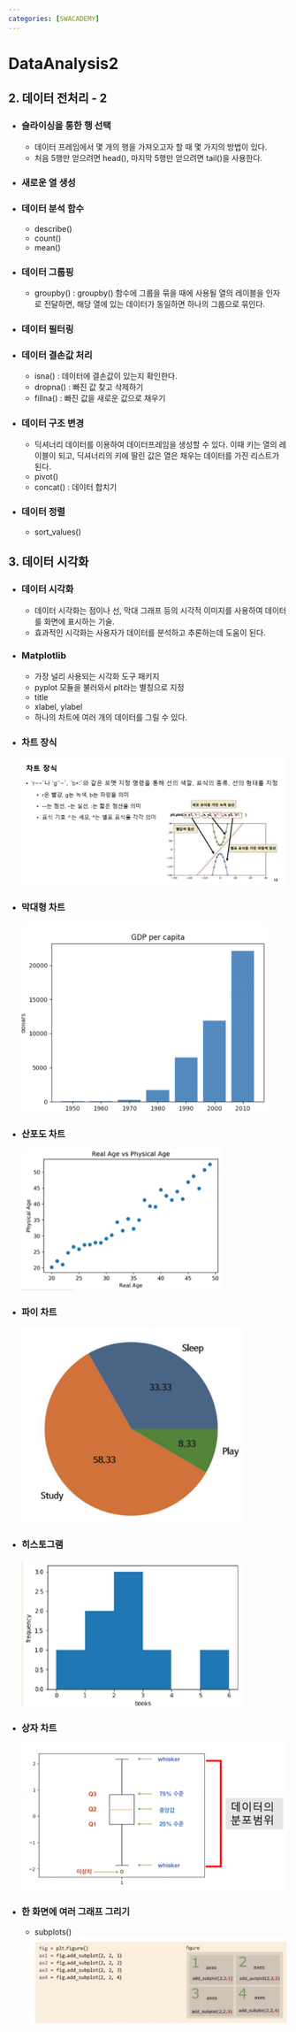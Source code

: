 ```yaml
---
categories: [SWACADEMY]
---
```


# DataAnalysis2

## 2. 데이터 전처리 - 2

- ### 슬라이싱을 통한 행 선택
  - 데이터 프레임에서 몇 개의 행을 가져오고자 할 때 몇 가지의 방법이 있다.
  - 처음 5행만 얻으려면 head(), 마지막 5행만 얻으려면 tail()을 사용한다.
- ### 새로운 열 생성
- ### 데이터 분석 함수
  - describe()
  - count()
  - mean()
- ### 데이터 그룹핑
  - groupby() : groupby() 함수에 그룹을 묶을 때에 사용될 열의 레이블을 인자로 전달하면, 해당 열에 있는 데이터가 동일하면 하나의 그룹으로 묶인다.
- ### 데이터 필터링
- ### 데이터 결손값 처리
  - isna() : 데이터에 결손값이 있는지 확인한다.
  - dropna() : 빠진 값 찾고 삭제하기
  - fillna() : 빠진 값을 새로운 값으로 채우기
- ### 데이터 구조 변경
  - 딕셔너리 데이터를 이용하여 데이터프레임을 생성할 수 있다. 이때 키는 열의 레이블이 되고, 딕셔너리의 키에 딸린 값은 열은 채우는 데이터를 가진 리스트가 된다.
  - pivot()
  - concat() : 데이터 합치기
- ### 데이터 정렬
  - sort_values()

## 3. 데이터 시각화

- ### 데이터 시각화
  - 데이터 시각화는 점이나 선, 막대 그래프 등의 시각적 이미지를 사용하여 데이터를 화면에 표시하는 기술.
  - 효과적인 시각화는 사용자가 데이터를 분석하고 추론하는데 도움이 된다.
- ### Matplotlib
  - 가장 널리 사용되는 시각화 도구 패키지
  - pyplot 모듈을 불러와서 plt라는 별칭으로 지정
  - title
  - xlabel, ylabel
  - 하나의 차트에 여러 개의 데이터를 그릴 수 있다.
- ### 차트 장식
  ![차트 장식](/assets/images/2023/01/04/2.png)
- ### 막대형 차트
  ![막대형 차트](/assets/images/2023/01/04/4.png)
- ### 산포도 차트
  ![산포도 차트](/assets/images/2023/01/04/5.png)
- ### 파이 차트
  ![파이 차트](/assets/images/2023/01/04/6.png)
- ### 히스토그램
  ![히스토그램 차트](/assets/images/2023/01/04/7.png)
- ### 상자 차트
  ![상자 차트](/assets/images/2023/01/04/8.png)
- ### 한 화면에 여러 그래프 그리기
  - subplots()
  ![다중 그래프](/assets/images/2023/01/04/3.png)









